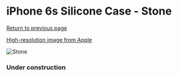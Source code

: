 # iPhone 6s Silicone Case - Stone

[Return to previous page](/iphone_6)

[High-resolution image from Apple](https://store.storeimages.cdn-apple.com/8756/as-images.apple.com/is/MKY42?wid=4500&hei=4500&fmt=png)

<div style="width: 384px"><img src="/everyphone/MKY42.png" alt="Stone"></div>

### Under construction
